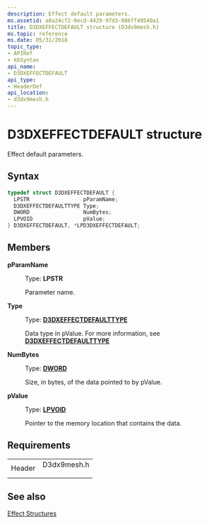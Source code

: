 ```yaml
---
description: Effect default parameters.
ms.assetid: a8a24cf2-0ecd-4429-97d3-086ff49540a1
title: D3DXEFFECTDEFAULT structure (D3dx9mesh.h)
ms.topic: reference
ms.date: 05/31/2018
topic_type: 
- APIRef
- kbSyntax
api_name: 
- D3DXEFFECTDEFAULT
api_type: 
- HeaderDef
api_location: 
- d3dx9mesh.h
---
```


# D3DXEFFECTDEFAULT structure

Effect default parameters.

## Syntax


```C++
typedef struct D3DXEFFECTDEFAULT {
  LPSTR                 pParamName;
  D3DXEFFECTDEFAULTTYPE Type;
  DWORD                 NumBytes;
  LPVOID                pValue;
} D3DXEFFECTDEFAULT, *LPD3DXEFFECTDEFAULT;
```



## Members

<dl> <dt>

**pParamName**
</dt> <dd>

Type: **LPSTR**

</dd> <dd>

Parameter name.

</dd> <dt>

**Type**
</dt> <dd>

Type: **[**D3DXEFFECTDEFAULTTYPE**](./d3dxeffectdefaulttype.md)**

</dd> <dd>

Data type in pValue. For more information, see [**D3DXEFFECTDEFAULTTYPE**](./d3dxeffectdefaulttype.md)

</dd> <dt>

**NumBytes**
</dt> <dd>

Type: **[**DWORD**](../winprog/windows-data-types.md)**

</dd> <dd>

Size, in bytes, of the data pointed to by pValue.

</dd> <dt>

**pValue**
</dt> <dd>

Type: **[**LPVOID**](../winprog/windows-data-types.md)**

</dd> <dd>

Pointer to the memory location that contains the data.

</dd> </dl>

## Requirements



|                   |                                                                                        |
|-------------------|----------------------------------------------------------------------------------------|
| Header<br/> | <dl> <dt>D3dx9mesh.h</dt> </dl> |



## See also

<dl> <dt>

[Effect Structures](dx9-graphics-reference-effects-structures.md)
</dt> </dl>

 

 
